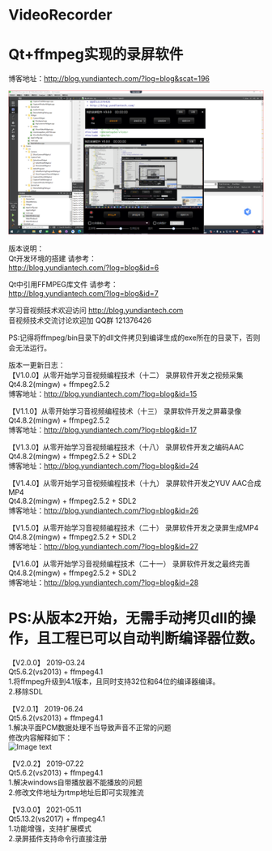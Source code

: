 # VideoRecorder
# Qt+ffmpeg实现的录屏软件
博客地址：http://blog.yundiantech.com/?log=blog&scat=196

![Image text](https://raw.githubusercontent.com/yundiantech/VideoRecorder/master/pic/screenshot.png)


版本说明：  
Qt开发环境的搭建 请参考：  
http://blog.yundiantech.com/?log=blog&id=6  

Qt中引用FFMPEG库文件 请参考：  
http://blog.yundiantech.com/?log=blog&id=7  

学习音视频技术欢迎访问 http://blog.yundiantech.com    
音视频技术交流讨论欢迎加 QQ群 121376426    

PS:记得将ffmpeg/bin目录下的dll文件拷贝到编译生成的exe所在的目录下，否则会无法运行。  

版本一更新日志：  
【V1.0.0】从零开始学习音视频编程技术（十二） 录屏软件开发之视频采集  
Qt4.8.2(mingw) + ffmpeg2.5.2  
博客地址：http://blog.yundiantech.com/?log=blog&id=15  

【V1.1.0】从零开始学习音视频编程技术（十三） 录屏软件开发之屏幕录像  
Qt4.8.2(mingw) + ffmpeg2.5.2  
博客地址：http://blog.yundiantech.com/?log=blog&id=17  

【V1.3.0】从零开始学习音视频编程技术（十八） 录屏软件开发之编码AAC  
Qt4.8.2(mingw) + ffmpeg2.5.2 + SDL2  
博客地址：http://blog.yundiantech.com/?log=blog&id=24  

【V1.4.0】从零开始学习音视频编程技术（十九） 录屏软件开发之YUV AAC合成MP4  
Qt4.8.2(mingw) + ffmpeg2.5.2 + SDL2  
博客地址：http://blog.yundiantech.com/?log=blog&id=26  

【V1.5.0】从零开始学习音视频编程技术（二十） 录屏软件开发之录屏生成MP4  
Qt4.8.2(mingw) + ffmpeg2.5.2 + SDL2  
博客地址：http://blog.yundiantech.com/?log=blog&id=27  

【V1.6.0】从零开始学习音视频编程技术（二十一） 录屏软件开发之最终完善  
Qt4.8.2(mingw) + ffmpeg2.5.2 + SDL2  
博客地址：http://blog.yundiantech.com/?log=blog&id=28  



# PS:从版本2开始，无需手动拷贝dll的操作，且工程已可以自动判断编译器位数。  

【V2.0.0】 2019-03.24  
Qt5.6.2(vs2013) + ffmpeg4.1  
1.将ffmpeg升级到4.1版本，且同时支持32位和64位的编译器编译。  
2.移除SDL  

【V2.0.1】 2019-06.24  
Qt5.6.2(vs2013) + ffmpeg4.1  
1.解决平面PCM数据处理不当导致声音不正常的问题  
修改内容解释如下：  
![Image text](https://raw.githubusercontent.com/yundiantech/VideoRecorder/master/pic/code_1.jpg)

【V2.0.2】 2019-07.22  
Qt5.6.2(vs2013) + ffmpeg4.1  
1.解决windows自带播放器不能播放的问题  
2.修改文件地址为rtmp地址后即可实现推流



【V3.0.0】 2021-05.11  
Qt5.13.2(vs2017) + ffmpeg4.1  
1.功能增强，支持扩展模式  
2.录屏插件支持命令行直接注册  


